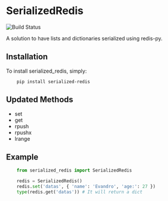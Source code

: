 # SerializedRedis
![Build
Status](https://travis-ci.org/EvandroLG/serialized-redis.svg?branch=master)

A solution to have lists and dictionaries serialized using redis-py.

## Installation
To install serialized_redis, simply:
```shell
	pip install serialized-redis
```

## Updated Methods
* set
* get
* rpush
* rpushx
* lrange

## Example
```python
    from serialized_redis import SerializedRedis

    redis = SerializedRedis()
    redis.set('datas', { 'name': 'Evandro', 'age:': 27 })
    type(redis.get('datas')) # It will return a dict
```
